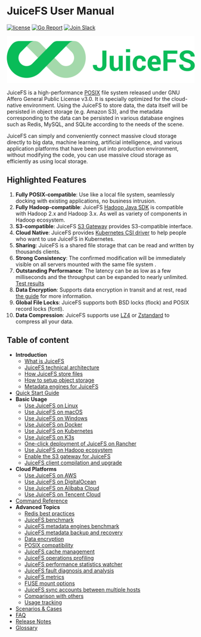# JuiceFS User Manual

[![license](https://img.shields.io/badge/license-AGPL%20V3-blue)](https://github.com/juicedata/juicefs/blob/main/LICENSE) [![Go Report](https://img.shields.io/badge/go%20report-A+-brightgreen.svg?style=flat)](https://goreportcard.com/badge/github.com/juicedata/juicefs) [![Join Slack](https://badgen.net/badge/Slack/Join%20JuiceFS/0abd59?icon=slack)](https://join.slack.com/t/juicefs/shared_invite/zt-n9h5qdxh-0bJojPaql8cfFgwerDQJgA)

![JuiceFS LOGO](../images/juicefs-logo.png)

JuiceFS is a high-performance [POSIX](https://en.wikipedia.org/wiki/POSIX) file system released under GNU Affero General Public License v3.0. It is specially optimized for the cloud-native environment. Using the JuiceFS  to store data, the data itself will be persisted in object storage (e.g. Amazon S3), and the metadata corresponding to the data can be persisted in various database engines such as Redis, MySQL, and SQLite according to the needs of the scene.

JuiceFS can simply and conveniently connect massive cloud storage directly to big data, machine learning, artificial intelligence, and various application platforms that have been put into production environment, without modifying the code, you can use massive cloud storage as efficiently as using local storage.

## Highlighted Features

1. **Fully POSIX-compatible**: Use like a local file system, seamlessly docking with existing applications, no business intrusion.
2. **Fully Hadoop-compatible**: JuiceFS [Hadoop Java SDK](hadoop_java_sdk.md) is compatible with Hadoop 2.x and Hadoop 3.x. As well as variety of components in Hadoop ecosystem.
3. **S3-compatible**:  JuiceFS [S3 Gateway](s3_gateway.md) provides S3-compatible interface.
4. **Cloud Native**: JuiceFS provides [Kubernetes CSI driver](how_to_use_on_kubernetes.md) to help people who want to use JuiceFS in Kubernetes.
5. **Sharing**: JuiceFS is a shared file storage that can be read and written by thousands clients.
6. **Strong Consistency**: The confirmed modification will be immediately visible on all servers mounted with the same file system .
7. **Outstanding Performance**: The latency can be as low as a few milliseconds and the throughput can be expanded to nearly unlimited. [Test results](benchmark.md)
8. **Data Encryption**: Supports data encryption in transit and at rest, read [the guide](encrypt.md) for more information.
9. **Global File Locks**: JuiceFS supports both BSD locks (flock) and POSIX record locks (fcntl).
10. **Data Compression**: JuiceFS supports use [LZ4](https://lz4.github.io/lz4) or [Zstandard](https://facebook.github.io/zstd) to compress all your data.

## Table of content

- **Introduction**
  - [What is JuiceFS](introduction.md)
  - [JuiceFS technical architecture](architecture.md)
  - [How JuiceFS store files](how_juicefs_store_files.md)
  - [How to setup object storage](how_to_setup_object_storage.md)
  - [Metadata engines for JuiceFS](databases_for_metadata.md)
- [Quick Start Guide](quick_start_guide.md)
- **Basic Usage**
  - [Use JuiceFS on Linux](juicefs_on_linux.md)
  - [Use JuiceFS on macOS](juicefs_on_macos.md)
  - [Use JuiceFS on Windows](juicefs_on_windows.md)
  - [Use JuiceFS on Docker](juicefs_on_docker.md)
  - [Use JuiceFS on Kubernetes](how_to_use_on_kubernetes.md)
  - [Use JuiceFS on K3s](juicefs_on_k3s.md)
  - [One-click deployment of JuiceFS on Rancher](juicefs_on_rancher.md)
  - [Use JuiceFS on Hadoop ecosystem](hadoop_java_sdk.md)
  - [Enable the S3 gateway for JuiceFS](s3_gateway.md)
  - [JuiceFS client compilation and upgrade](client_compile_and_upgrade.md)
- **Cloud Platforms**
  - [Use JuiceFS on AWS](clouds/aws.md)
  - [Use JuiceFS on DigitalOcean](clouds/digitalocean.md)
  - [Use JuiceFS on Alibaba Cloud](clouds/aliyun.md)
  - [Use JuiceFS on Tencent Cloud](clouds/qcloud.md)
- [Command Reference](command_reference.md)
- **Advanced Topics**
  - [Redis best practices](redis_best_practices.md)
  - [JuiceFS benchmark](benchmark.md)
  - [JuiceFS metadata engines benchmark](metadata_engines_benchmark.md)
  - [JuiceFS metadata backup and recovery](metadata_dump_load.md)
  - [Data encryption](encrypt.md)
  - [POSIX compatibility](posix_compatibility.md)
  - [JuiceFS cache management](cache_management.md)
  - [JuiceFS operations profiling](operations_profiling.md)
  - [JuiceFS performance statistics watcher](stats_watcher.md)
  - [JuiceFS fault diagnosis and analysis](fault_diagnosis_and_analysis.md)
  - [JuiceFS metrics](p8s_metrics.md)
  - [FUSE mount options](fuse_mount_options.md)
  - [JuiceFS sync accounts between multiple hosts](sync_accounts_between_multiple_hosts.md)
  - [Comparison with others](comparison_with_others.md)
  - [Usage tracking](usage_tracking.md)
- [Scenarios & Cases](case.md)
- [FAQ](faq.md)
- [Release Notes](release_notes.md)
- [Glossary](glossary.md)
